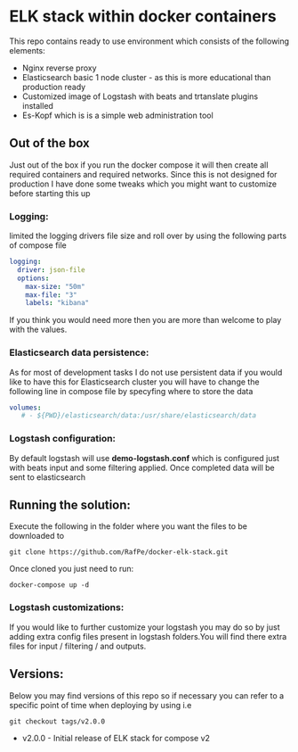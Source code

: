 # ELK stack within docker containers
This repo contains ready to use environment which consists of the following elements:

* Nginx reverse proxy
* Elasticsearch basic 1 node cluster - as this is more educational than production ready
* Customized image of Logstash with beats and trtanslate plugins installed
* Es-Kopf which is is a simple web administration tool

## Out of the box
Just out of the box if you run the docker compose it will then create all required containers and required networks. Since this is not designed for production I have done some tweaks which you might want to customize before starting this up

### Logging:
limited the logging drivers file size and roll over by using the following parts of compose file

```yaml
logging:
  driver: json-file
  options:
    max-size: "50m"
    max-file: "3"
    labels: "kibana"
```

If you think you would need more then you are more than welcome to play with the values.

### Elasticsearch data persistence:
As for most of development tasks I do not use persistent data if you would like to have this for Elasticsearch cluster you will have to change the following line in compose file by specyfing where to store the data

```yaml
volumes:
   # - ${PWD}/elasticsearch/data:/usr/share/elasticsearch/data

```

### Logstash configuration:
By default logstash will use **demo-logstash.conf** which is configured just with beats input and some filtering applied. Once completed data will be sent to elasticsearch

## Running the solution:
Execute the following in the folder where you want the files to be downloaded to
```shell
git clone https://github.com/RafPe/docker-elk-stack.git
```
Once cloned you just need to run:
```shell
docker-compose up -d
```
### Logstash customizations:
If you would like to further customize your logstash you may do so by just adding extra config files present in logstash folders.You will find there extra files for input / filtering / and outputs.


## Versions:
Below you may find versions of this repo so if necessary you can refer to a specific point of time when deploying by using i.e

```shell
git checkout tags/v2.0.0
```

* v2.0.0 - Initial release of ELK stack for compose v2
